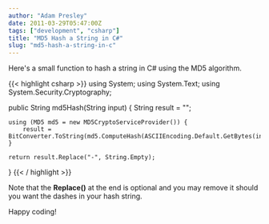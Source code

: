 ```yaml
---
author: "Adam Presley"
date: 2011-03-29T05:47:00Z
tags: ["development", "csharp"]
title: "MD5 Hash a String in C#"
slug: "md5-hash-a-string-in-c"
---
```


Here's a small function to hash a string in C# using the MD5 algorithm.

{{< highlight csharp >}}
using System;
using System.Text;
using System.Security.Cryptography;

public String md5Hash(String input) {
    String result = "";

    using (MD5 md5 = new MD5CryptoServiceProvider()) {
        result = BitConverter.ToString(md5.ComputeHash(ASCIIEncoding.Default.GetBytes(input)));
    }

    return result.Replace("-", String.Empty);
}
{{< / highlight >}}

Note that the **Replace()** at the end is optional and you may remove it
should you want the dashes in your hash string.

Happy coding!
